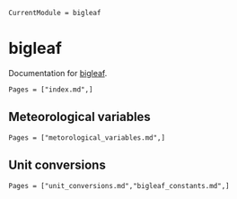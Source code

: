 ```@meta
CurrentModule = bigleaf
```

# bigleaf
Documentation for [bigleaf](https://github.com/bgctw/bigleaf.jl).

```@contents
Pages = ["index.md",]
```
## Meteorological variables
```@index
Pages = ["metorological_variables.md",]
```

## Unit conversions
```@index
Pages = ["unit_conversions.md","bigleaf_constants.md",]
```


